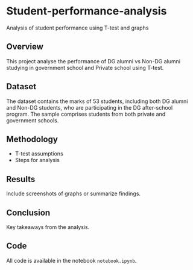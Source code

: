 # Student-performance-analysis
Analysis of student performance using T-test and graphs
## Overview
This project analyse the performance of DG alumni vs Non-DG alumni studying in government school and Private school using T-test.

## Dataset
The dataset contains the marks of 53 students, including both DG alumni and Non-DG students, who are participating in the DG after-school program. The sample comprises students from both private and government schools.

## Methodology
- T-test assumptions
- Steps for analysis

## Results
Include screenshots of graphs or summarize findings.

## Conclusion
Key takeaways from the analysis.

## Code
All code is available in the notebook `notebook.ipynb`.
